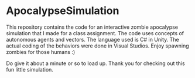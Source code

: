 # ApocalypseSimulation

This repository contains the code for an interactive zombie apocalypse simulation that I made for a class assignment.
The code uses concepts of autonomous agents and vectors. The language used is C# in Unity. The actual coding of the behaviors were done in Visual Studios. Enjoy spawning zombies for those humans :)


Do give it about a minute or so to load up. Thank you for checking out this fun little simulation.

